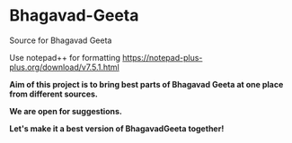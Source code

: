 # Bhagavad-Geeta 
Source for Bhagavad Geeta

Use notepad++ for formatting
https://notepad-plus-plus.org/download/v7.5.1.html



**Aim of this project is to bring best parts of Bhagavad Geeta at one place from different sources.**

**We are open for suggestions.**

**Let's make it a best version of BhagavadGeeta together!**

